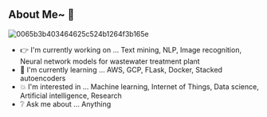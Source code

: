 ## About Me~ :muscle:

![0065b3b403464625c524b1264f3b165e](https://user-images.githubusercontent.com/45563371/88962170-a585ce00-d2d8-11ea-8b71-3c014f8925d8.gif)

- :point_right: I'm currently working on ... Text mining, NLP, Image recognition, Neural network models for wastewater treatment plant
- :information_desk_person: I'm currently learning ... AWS, GCP, FLask, Docker, Stacked autoencoders
- :boom: I'm interested in ... Machine learning, Internet of Things, Data science, Artificial intelligence, Research
- :grey_question: Ask me about ... Anything
